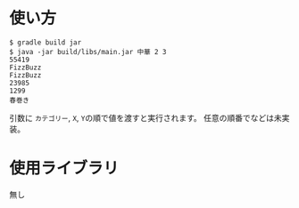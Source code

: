 # 使い方
```
$ gradle build jar
$ java -jar build/libs/main.jar 中華 2 3
55419
FizzBuzz
FizzBuzz
23985
1299
春巻き
```

引数に `カテゴリー`, `X`, `Y`の順で値を渡すと実行されます。
任意の順番でなどは未実装。

# 使用ライブラリ
無し